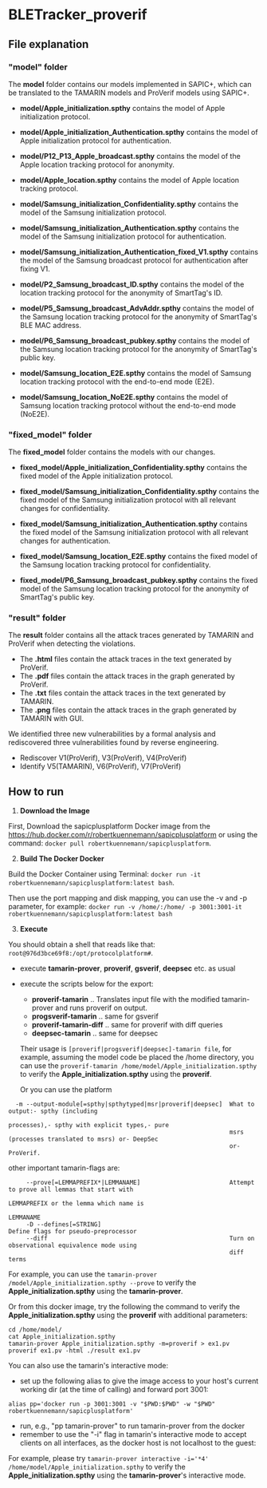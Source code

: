# BLETracker_proverif
## File explanation

### "model" folder
The **model** folder contains our models implemented in SAPIC+, which can be translated to the TAMARIN models and ProVerif models using SAPIC+.  

- **model/Apple_initialization.spthy** contains the model of Apple initialization protocol.
- **model/Apple_initialization_Authentication.spthy** contains the model of Apple initialization protocol for authentication.
- **model/P12_P13_Apple_broadcast.spthy** contains the model of the Apple location tracking protocol for anonymity.
- **model/Apple_location.spthy** contains the model of Apple location tracking protocol.


- **model/Samsung_initialization_Confidentiality.spthy** contains the model of the Samsung initialization protocol.
- **model/Samsung_initialization_Authentication.spthy** contains the model of the Samsung initialization protocol for authentication.
- **model/Samsung_initialization_Authentication_fixed_V1.spthy** contains the model of the Samsung broadcast protocol for authentication after fixing V1.
- **model/P2_Samsung_broadcast_ID.spthy** contains the model of the location tracking protocol for the anonymity of SmartTag's ID.
- **model/P5_Samsung_broadcast_AdvAddr.spthy** contains the model of the Samsung location tracking protocol for the anonymity of SmartTag's BLE MAC address.
- **model/P6_Samsung_broadcast_pubkey.spthy** contains the model of the Samsung location tracking protocol for the anonymity of SmartTag's public key.
- **model/Samsung_location_E2E.spthy** contains the model of Samsung location tracking protocol with the end-to-end mode (E2E).
- **model/Samsung_location_NoE2E.spthy** contains the model of Samsung location tracking protocol without the end-to-end mode (NoE2E).


### "fixed_model" folder
The **fixed_model** folder contains the models with our changes.

- **fixed_model/Apple_initialization_Confidentiality.spthy** contains the fixed model of the Apple initialization protocol.

- **fixed_model/Samsung_initialization_Confidentiality.spthy** contains the fixed model of the Samsung initialization protocol with all relevant changes for confidentiality.
- **fixed_model/Samsung_initialization_Authentication.spthy** contains the fixed model of the Samsung initialization protocol with all relevant changes for authentication.
- **fixed_model/Samsung_location_E2E.spthy** contains the fixed model of the Samsung location tracking protocol for confidentiality.
- **fixed_model/P6_Samsung_broadcast_pubkey.spthy** contains the fixed model of the Samsung location tracking protocol for the anonymity of SmartTag's public key.


### "result" folder
The **result** folder contains all the attack traces generated by TAMARIN and ProVerif when detecting the violations.
- The **.html** files contain the attack traces in the text generated by ProVerif.
- The **.pdf** files contain the attack traces in the graph generated by ProVerif.
- The **.txt** files contain the attack traces in the text generated by TAMARIN.
- The **.png** files contain the attack traces in the graph generated by TAMARIN with GUI.

We identified three new vulnerabilities by a formal analysis and rediscovered three vulnerabilities found by reverse engineering.
- Rediscover V1(ProVerif), V3(ProVerif), V4(ProVerif)
- Identify V5(TAMARIN), V6(ProVerif), V7(ProVerif)




## How to run
1. **Download the Image**

First, Download the sapicplusplatform Docker image from the https://hub.docker.com/r/robertkuennemann/sapicplusplatform or using the command: ```docker pull robertkuennemann/sapicplusplatform```.


2. **Build The Docker Docker**

Build the Docker Container using Terminal: ```docker run -it robertkuennemann/sapicplusplatform:latest bash```.

Then use the port mapping and disk mapping, you can use the -v and -p parameter, for example: ```docker run -v /home/:/home/ -p 3001:3001-it robertkuennemann/sapicplusplatform:latest bash```

3. **Execute**

You should obtain a shell that reads like that: `root@976d3bce69f8:/opt/protocolplatform#`.

- execute **tamarin-prover**, **proverif**, **gsverif**, **deepsec** etc. as usual
- execute the scripts below for the export:
  -  **proverif-tamarin**  .. Translates input file with the modified tamarin-prover and runs proverif on output.
  -  **progsverif-tamarin**  .. same for gsverif
  -  **proverif-tamarin-diff** .. same for proverif with diff queries
  -  **deepsec-tamarin** .. same for deepsec

    Their usage is `[proverif|progsverif|deepsec]-tamarin file`, for example, assuming the model code be placed the /home directory, you can use the ```proverif-tamarin /home/model/Apple_initialization.spthy``` to verify the **Apple_initialization.spthy** using the **proverif**.

  Or you can use the platform
```
  -m --output-module[=spthy|spthytyped|msr|proverif|deepsec]  What to output:- spthy (including
                                                              processes),- spthy with explicit types,- pure
                                                              msrs (processes translated to msrs) or- DeepSec
                                                              or- ProVerif.
```
  other important tamarin-flags are:
```
     --prove[=LEMMAPREFIX*|LEMMANAME]                         Attempt to prove all lemmas that start with
                                                              LEMMAPREFIX or the lemma which name is
                                                              LEMMANAME
     -D --defines[=STRING]                                       Define flags for pseudo-preprocessor
     --diff                                                   Turn on observational equivalence mode using
                                                              diff terms
```

For example, you can use the ```tamarin-prover /model/Apple_initialization.spthy --prove``` to verify the **Apple_initialization.spthy** using the **tamarin-prover**.

Or from this docker image, try the following the command to verify the **Apple_initialization.spthy** using the **proverif** with additional parameters:
```
cd /home/model/ 
cat Apple_initialization.spthy
tamarin-prover Apple_initialization.spthy -m=proverif > ex1.pv
proverif ex1.pv -html ./result ex1.pv 
```


You can also use the tamarin's interactive mode:

- set up the following alias to give the image access to your host's current working
  dir (at the time of calling) and forward port 3001:

```alias pp='docker run -p 3001:3001 -v "$PWD:$PWD" -w "$PWD" robertkuennemann/sapicplusplatform'```

- run, e.g., "pp tamarin-prover" to run tamarin-prover from the docker
- remember to use the "-i" flag in tamarin's interactive mode to accept clients
  on all interfaces, as the docker host is not localhost to the guest:

For example, please try ```tamarin-prover interactive -i='*4' /home/model/Apple_initialization.spthy``` to verify the **Apple_initialization.spthy** using the **tamarin-prover**'s interactive mode.
